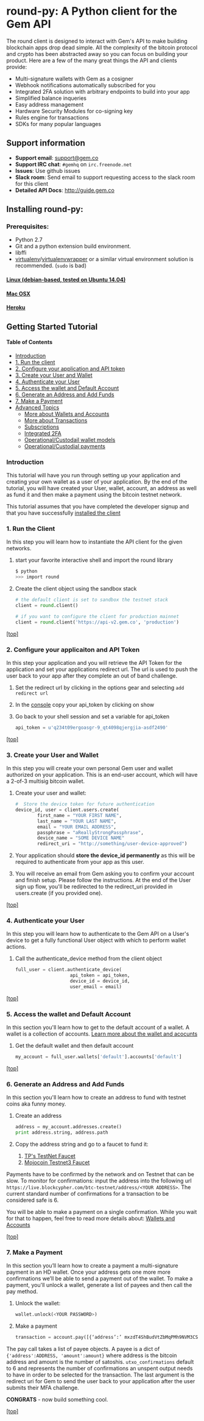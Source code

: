 # round-py: A Python client for the Gem API
The round client is designed to interact with Gem's API to make building blockchain apps drop dead simple.  All the complexity of the bitcoin protocol and crypto has been abstracted away so you can focus on building your product.  Here are a few of the many great things the API and clients provide:

* Multi-signature wallets with Gem as a cosigner
* Webhook notifications automatically subscribed for you
* Integrated 2FA solution with arbitrary endpoints to build into your app
* Simplified balance inqueries
* Easy address management
* Hardware Security Modules for co-signing key
* Rules engine for transactions
* SDKs for many popular languages

## Support information
* __Support email__: [support@gem.co](mailto:support@gem.co)
* __Support IRC chat__: `#gemhq` on `irc.freenode.net`
* __Issues__:  Use github issues
* __Slack room__:  Send email to support requesting access to the slack room for this client
* __Detailed API Docs__:  http://guide.gem.co

## Installing round-py:
### Prerequisites:
* Python 2.7
* Git and a python extension build environment.
* libffi
* [virtualenv](http://pypi.python.org/pypi/virtualenv)/[virtualenvwrapper](https://virtualenvwrapper.readthedocs.org/en/latest/) or a similar virtual environment solution is recommended. (`sudo` is bad)

#### [Linux (debian-based, tested on Ubuntu 14.04)](docs/install.md#linux-debian-based-tested-on-ubuntu-1404)
#### [Mac OSX](docs/install.md#mac-osx)
#### [Heroku](docs/install.md#heroku)

## Getting Started Tutorial
#### Table of Contents
* [Introduction](README.md#Introduction)
* [1. Run the client](README.md#1-run-the-client)
* [2. Configure your application and API token](README.md#2-configure-your-applicaiton-and-api-token)
* [3. Create your User and Wallet](README.md#3-create-your-user-and-wallet)
* [4. Authenticate your User](README.md#4-authenticate-your-user)
* [5. Access the wallet and Default Account](README.md#5-access-the-wallet-and-default-account)
* [6. Generate an Address and Add Funds](README.md#6-generate-an-address-and-add-funds)
* [7. Make a Payment](README.md#7-make-a-payment)
* [Advanced Topics](docs/advanced.md)
	* [More about Wallets and Accounts](docs/advanced.md#wallets-and-accounts)
	* [More about Transactions](docs/advanced.md#transactions-and-payments)
	* [Subscriptions](docs/advanced.md#subscriptions)
	* [Integrated 2FA](docs/advanced.md#integrated-2fa)
	* [Operational/Custodail wallet models](docs/advanced.md#operationalcustodial-wallets)
	* [Operational/Custodial payments](docs/advanced.md#payments)

### Introduction
This tutorial will have you run through setting up your application and creating your own wallet as a user of your application.  By the end of the tutorial, you will have created your User, wallet, account, an address as well as fund it and then make a payment using the bitcoin testnet network.

This tutorial assumes that you have completed the developer signup and that you have successfully [installed the client](docs/install.md)

### 1. Run the Client
In this step you will learn how to instantiate the API client for the given networks.

1. start your favorite interactive shell and import the round library

	```bash
	$ python
	>>> import round
	```

1. Create the client object using the sandbox stack

	```python
	# the default client is set to sandbox the testnet stack
	client = round.client()

	# if you want to configure the client for production mainnet
	client = round.client('https://api-v2.gem.co', 'production')
	```

[[top]](README.md#getting-started-tutorial)

### 2. Configure your applicaiton and API Token
In this step your application and you will retrieve the API Token for the application and set your applications redirect url.  The url is used to push the user back to your app after they complete an out of band challenge.

1. Set the redirect url by clicking in the options gear and selecting `add redirect url`

1. In the [console](https://sandbox.gem.co) copy your api_token by clicking on show

1. Go back to your shell session and set a variable for api_token

	```python
	api_token = u'q234t09ergoasgr-9_qt4098qjergjia-asdf2490'
	```

[[top]](README.md#getting-started-tutorial)

### 3. Create your User and Wallet
In this step you will create your own personal Gem user and wallet authorized on your application.  This is an end-user account, which will have a 2-of-3 multisig bitcoin wallet.

1. Create your user and wallet:

	```python
	#  Store the device token for future authentication
	device_id, user = client.users.create(
	        first_name = "YOUR FIRST NAME",
			last_name = "YOUR LAST NAME",
			email = "YOUR EMAIL ADDRESS",
			passphrase = "aReallyStrongPassphrase",
			device_name = "SOME DEVICE NAME"
            redirect_uri = "http://something/user-device-approved")
	```

1. Your application should **store the device_id permanently** as this will be required to authenticate from your app as this user.
1. You will receive an email from Gem asking you to confirm your account and finish setup.  Please follow the instructions. At the end of the User sign up flow, you'll be redirected to the redirect_uri provided in users.create (if you provided one).

[[top]](README.md#getting-started-tutorial)

### 4. Authenticate your User
In this step you will learn how to authenticate to the Gem API on a User's device to get a fully functional User object with which to perform wallet actions.

1. Call the authenticate_device method from the client object

	```python
	full_user = client.authenticate_device(
						api_token = api_token,
						device_id = device_id,
						user_email = email)
	```

[[top]](README.md#getting-started-tutorial)

### 5. Access the wallet and Default Account
In this section you'll learn how to get to the default account of a wallet.  A wallet is a collection of accounts.  [Learn more about the wallet and acocunts]([docs/wallet-and-account-details.md)

1. Get the default wallet and then default account

	```python
	my_account = full_user.wallets['default'].accounts['default']
	```

[[top]](README.md#getting-started-tutorial)

### 6. Generate an Address and Add Funds
In this section you'll learn how to create an address to fund with testnet coins aka funny money.

1. Create an address

	```python
	address = my_account.addresses.create()
	print address.string, address.path
	```
1. Copy the address string and go to a faucet to fund it:
	1. [TP's TestNet Faucet](https://tpfaucet.appspot.com/)
	1. [Mojocoin Testnet3 Faucet](http://faucet.xeno-genesis.com/)

Payments have to be confirmed by the network and on Testnet that can be slow.  To monitor for confirmations: input the address into the following url `https://live.blockcypher.com/btc-testnet/address/<YOUR ADDRESS>`.  The current standard number of confirmations for a transaction to be considered safe is 6.

You will be able to make a payment on a single confirmation.  While you wait for that to happen, feel free to read more details about:
[Wallets and Accounts](docs/Advanced-Topics.md#More-About-Wallets-and-Accounts)

[[top]](README.md#getting-started-tutorial)

### 7. Make a Payment
In this section you’ll learn how to create a payment a multi-signature payment in an HD wallet.  Once your address gets one more more confirmations we’ll be able to send a payment out of the wallet.  To make a payment, you'll unlock a wallet, generate a list of payees and then call the pay method.

1. Unlock the wallet:

	```python
	wallet.unlock(<YOUR PASSWORD>)
	```
1. Make a payment

	```python
	transaction = account.pay([{‘address’:’ mxzdT4ShBudVtZbMqPMh9NVM3CS56Fp11s’, ‘amount’:25000}], utxo_confirmations = 1, 'https://my.mobileapp.com/user_redirect')
	```

The pay call takes a list of payee objects.  A payee is a dict of `{'address':ADDRESS, 'amount':amount}` where address is the bitcoin address and amount is the number of satoshis.  `utxo_confirmations` default to 6 and represents the number of confirmations an unspent output needs to have in order to be selected for the transaction.  The last argument is the redirect uri for Gem to send the user back to your application after the user submits their MFA challenge.

**CONGRATS** - now build something cool.

[[top]](README.md#getting-started-tutorial)
